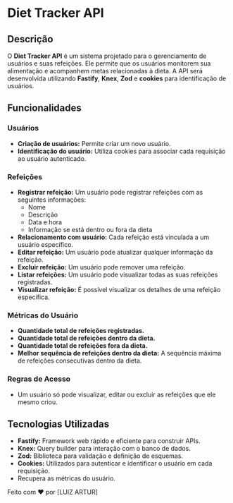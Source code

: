 ﻿# Diet Tracker API

## Descrição
O **Diet Tracker API** é um sistema projetado para o gerenciamento de usuários e suas refeições. Ele permite que os usuários monitorem sua alimentação e acompanhem metas relacionadas à dieta. A API será desenvolvida utilizando **Fastify**, **Knex**, **Zod** e **cookies** para identificação de usuários.

## Funcionalidades

### Usuários
- **Criação de usuários:** Permite criar um novo usuário.
- **Identificação do usuário:** Utiliza cookies para associar cada requisição ao usuário autenticado.

### Refeições
- **Registrar refeição:** Um usuário pode registrar refeições com as seguintes informações:
  - Nome
  - Descrição
  - Data e hora
  - Informação se está dentro ou fora da dieta
- **Relacionamento com usuário:** Cada refeição está vinculada a um usuário específico.
- **Editar refeição:** Um usuário pode atualizar qualquer informação da refeição.
- **Excluir refeição:** Um usuário pode remover uma refeição.
- **Listar refeições:** Um usuário pode visualizar todas as suas refeições registradas.
- **Visualizar refeição:** É possível visualizar os detalhes de uma refeição específica.

### Métricas do Usuário
- **Quantidade total de refeições registradas.**
- **Quantidade total de refeições dentro da dieta.**
- **Quantidade total de refeições fora da dieta.**
- **Melhor sequência de refeições dentro da dieta:** A sequência máxima de refeições consecutivas dentro da dieta.

### Regras de Acesso
- Um usuário só pode visualizar, editar ou excluir as refeições que ele mesmo criou.

## Tecnologias Utilizadas
- **Fastify:** Framework web rápido e eficiente para construir APIs.
- **Knex:** Query builder para interação com o banco de dados.
- **Zod:** Biblioteca para validação e definição de esquemas.
- **Cookies:** Utilizados para autenticar e identificar o usuário em cada requisição.
- Recupera as métricas do usuário.

Feito com ❤ por [LUIZ ARTUR]

